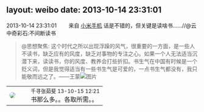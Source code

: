 layout: weibo
date: 2013-10-14 23:31:01
---
<meta name="referrer" content="no-referrer" />

2013-10-14 23:31:01  &nbsp;&nbsp;&nbsp;&nbsp;&nbsp;&nbsp; 来自 <a href="http://app.weibo.com/t/feed/22zMnn" rel="nofollow">小米手机</a>
话是不错的，但关键是读啥书……//@云中奇彩石:不间断读书
>  @思想聚焦: 这个时代之所以出现浮躁的风气，很重要的一方面，是一些人不读书，缺乏应有的风度，缺乏对事物的专注之心。如果一个人无法适当沉潜下来，读读书，你的风度、教养会打些折扣。书生气在中国有时候是一个贬义词，但是我觉得适当有一些书生气是可爱的，一点书生气都没有，我只能敬而远之了。——王蒙 ​​​
>  ![图片](https://ww2.sinaimg.cn/large/67dd74e0tw1e9l2hrkfm1j20c80hd0vo.jpg)

<table style="width: 100%;">
  <tr>
    <td style="width: 40px;"><img style="border-radius:50%" src="https://tva1.sinaimg.cn/crop.0.0.720.720.50/90b44f54jw8egd1zmjsu1j20k00k076x.jpg?KID=imgbed,tva&Expires=1624465801&ssig=8Bdj7pntbQ"></td>
    <td colspan="2"><small>千寻张茹斐 13-10-15 12:21</small><br/>书那么多。。各取所需。。</td>
  </tr>
</table>
